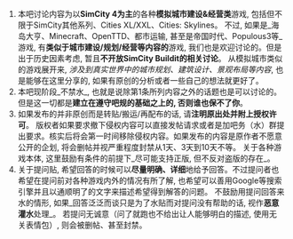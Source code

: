 1.  本吧讨论内容为以**SimCity 4为主**的各种**模拟城市建设&经营类**游戏, 包括但不限于SimCity其他系列、Cities XL/XXL、Cities: Skylines。
不过, 如果是_海岛大亨、Minecraft、OpenTTD、都市运输, 甚至是帝国时代、Populous3等_游戏, 有**类似于城市建设/规划/经营等内容的**游戏, 我们也是欢迎讨论的。但是出于历史因素考虑, 暂且**不开放SimCity Buildit的相关讨论**。
从模拟城市类似的游戏展开来, _涉及到真实世界中的城市规划、建筑设计、景观布局等内容_, 也是能够在这里分享的, 如果有原创的分析或者一些自己的想法就更好了。
2.  本吧现阶段_不禁水_, 也就是说除第1条所列内容之外的话题也是可以讨论的。但是这一切都是**建立在遵守吧规的基础之上的, 否则谁也保不了你**。
3.  如果发布的并非原创而是转贴/搬运/再配布的话, 请**注明原出处并附上授权许可**。
版权者如果要求撤下侵权内容可以直接发帖请求或者是加吧务（水）群提出要求。核实后将会第一时间移除侵权内容。如果发布的内容是原作者不愿意公开的企划, 将会删帖并视严重程度封禁从1天、3天到10天不等。
关于各种游戏本体, 这里鼓励有条件的前提下_尽可能支持正版, 但不反对盗版的存在_。
4.  关于提问贴, 希望回答的时候可以**尽量明确、详细**地给予回答。不过提问者也希望在提问前对各种游戏内外的情况有所了解, 也希望可以善用Google等搜索引擎并且以通顺明了的文字来描述希望得到解答的问题。
不鼓励用提问回答来水的情形, 如果_回答泛泛而谈只是为了水贴而对提问没有帮助的话, 视作**恶意灌水**处理_。
若提问无诚意（问了就跑也不给出让人能够明白的描述, 使用无关表情包）, 则会被删帖、甚至封禁。